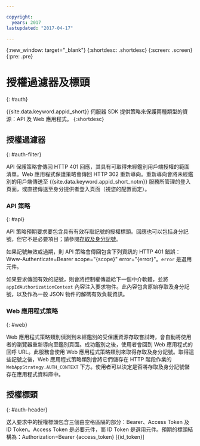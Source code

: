 ```yaml
---

copyright:
  years: 2017
lastupdated: "2017-04-17"

---
```


{:new_window: target="_blank"}
{:shortdesc: .shortdesc}
{:screen: .screen}
{:pre: .pre}


# 授權過濾器及標頭
{: #auth}

{{site.data.keyword.appid_short}} 伺服器 SDK 提供策略來保護兩種類型的資源：API 及 Web 應用程式。
{:shortdesc}


## 授權過濾器
{: #auth-filter}

API 保護策略會傳回 HTTP 401 回應，其具有可取得未經鑑別用戶端授權的範圍清單。Web 應用程式保護策略會傳回 HTTP 302 重新導向。重新導向會將未經鑑別的用戶端傳送至 {{site.data.keyword.appid_short_notm}} 服務所管理的登入頁面，或直接傳送至身分提供者登入頁面（視您的配置而定）。



### API 策略
{: #api}

API 策略預期要求要包含具有有效存取記號的授權標頭。回應也可以包括身分記號，但它不是必要項目；請參閱[存取及身分記號](/docs/services/appid/access-identity.html#access-and-identity)。

如果記號無效或過期，則 API 策略會傳回包含下列資訊的 HTTP 401 錯誤：Www-Authenticate=Bearer scope="{scope}" error="{error}"。`error` 是選用元件。

如果要求傳回有效的記號，則會將控制權傳遞給下一個中介軟體，並將 `appIdAuthorizationContext` 內容注入要求物件。此內容包含原始存取及身分記號，以及作為一般 JSON 物件的解碼有效負載資訊。


### Web 應用程式策略
{: #web}

Web 應用程式策略類別偵測到未經鑑別的受保護資源存取嘗試時，會自動將使用者的瀏覽器重新導向至鑑別頁面。成功鑑別之後，使用者會回到 Web 應用程式的回呼 URL。此服務會使用 Web 應用程式策略類別來取得存取及身分記號。取得這些記號之後，Web 應用程式策略類別會將它們儲存在 HTTP 階段作業的 `WebAppStrategy.AUTH_CONTEXT` 下方。使用者可以決定是否將存取及身分記號儲存在應用程式資料庫中。

## 授權標頭
{: #auth-header}

送入要求中的授權標頭包含三個由空格區隔的部分：Bearer、Access Token 及 ID Token。Access Token 是必要元件，而 ID Token 是選用元件。預期的標頭結構為：Authorization=Bearer {access_token} [{id_token}]
